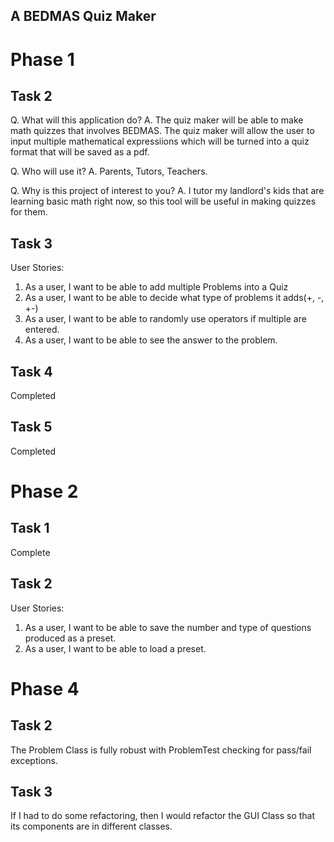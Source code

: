 ## A BEDMAS Quiz Maker

# Phase 1

## Task 2
Q. What will this application do?
A. The quiz maker will be able to make math quizzes that involves BEDMAS. The quiz maker will allow the user to input
multiple mathematical expressiions which will be turned into a quiz format that will be saved as a pdf.

Q. Who will use it?
A. Parents, Tutors, Teachers.

Q. Why is this project of interest to you? 
A. I tutor my landlord's kids that are learning basic math right now, so this tool will be useful in making
quizzes for them.

## Task 3
User Stories:

1. As a user, I want to be able to add multiple Problems into a Quiz
2. As a user, I want to be able to decide what type of problems it adds(+, -, +-)
3. As a user, I want to be able to randomly use operators if multiple are entered.
4. As a user, I want to be able to see the answer to the problem.

## Task 4
Completed

## Task 5
Completed

# Phase 2

## Task 1
Complete

## Task 2
User Stories:

1. As a user, I want to be able to save the number and type of questions produced as a preset.
2. As a user, I want to be able to load a preset.

# Phase 4

## Task 2
The Problem Class is fully robust with ProblemTest checking for pass/fail exceptions.

## Task 3
If I had to do some refactoring, then I would refactor the GUI Class so that its components are in different classes.
